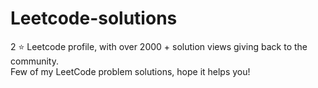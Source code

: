 # Leetcode-solutions
2 ⭐️ Leetcode profile, with over 2000 + solution views giving back to the community.
<br>
Few of my LeetCode problem solutions, hope it helps you!
